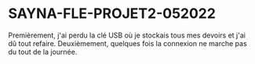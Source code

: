 # SAYNA-FLE-PROJET2-052022
Premièrement, j'ai perdu la clé USB où je stockais tous mes devoirs et j'ai dû tout refaire.
Deuxièmement, quelques fois la connexion ne marche pas du tout de la journée.
